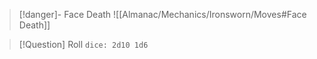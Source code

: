 > [!danger]- Face Death
> ![[Almanac/Mechanics/Ironsworn/Moves#Face Death]]

> [!Question] Roll
> `dice: 2d10 1d6`